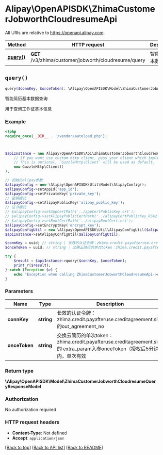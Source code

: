 # Alipay\OpenAPISDK\ZhimaCustomerJobworthCloudresumeApi

All URIs are relative to https://openapi.alipay.com.

Method | HTTP request | Description
------------- | ------------- | -------------
[**query()**](ZhimaCustomerJobworthCloudresumeApi.md#query) | **GET** /v3/zhima/customer/jobworth/cloudresume/query | 智能简历基本数据查询


## `query()`

```php
query($connKey, $onceToken): \Alipay\OpenAPISDK\Model\ZhimaCustomerJobworthCloudresumeQueryResponseModel
```

智能简历基本数据查询

用于查询工作证基本信息

### Example

```php
<?php
require_once(__DIR__ . '/vendor/autoload.php');



$apiInstance = new Alipay\OpenAPISDK\Api\ZhimaCustomerJobworthCloudresumeApi(
    // If you want use custom http client, pass your client which implements `GuzzleHttp\ClientInterface`.
    // This is optional, `GuzzleHttp\Client` will be used as default.
    new GuzzleHttp\Client()
);

// 初始化alipay参数
$alipayConfig = new \Alipay\OpenAPISDK\Util\Model\AlipayConfig();
$alipayConfig->setAppId('app_id');
$alipayConfig->setPrivateKey('private_key');
// 密钥模式
$alipayConfig->setAlipayPublicKey('alipay_public_key');
// 证书模式
// $alipayConfig->setAppCertPath('../appCertPublicKey.crt');
// $alipayConfig->setAlipayPublicCertPath('../alipayCertPublicKey_RSA2.crt');
// $alipayConfig->setRootCertPath('../alipayRootCert.crt');
$alipayConfig->setEncryptKey('encrypt_key');
$alipayConfigUtil = new \Alipay\OpenAPISDK\Util\AlipayConfigUtil($alipayConfig);
$apiInstance->setAlipayConfigUtil($alipayConfigUtil);

$connKey = uuid; // string | 长效的认证令牌：zhima.credit.payafteruse.creditagreement.sign 的out_agreement_no
$onceToken = uuid; // string | 交换云简历的单次token：zhima.credit.payafteruse.creditagreement.sign 的  extra_param入参onceToken（授权后5分钟内，单次有效

try {
    $result = $apiInstance->query($connKey, $onceToken);
    print_r($result);
} catch (Exception $e) {
    echo 'Exception when calling ZhimaCustomerJobworthCloudresumeApi->query: ', $e->getMessage(), PHP_EOL;
}
```

### Parameters

Name | Type | Description  | Notes
------------- | ------------- | ------------- | -------------
 **connKey** | **string**| 长效的认证令牌：zhima.credit.payafteruse.creditagreement.sign 的out_agreement_no | [optional]
 **onceToken** | **string**| 交换云简历的单次token：zhima.credit.payafteruse.creditagreement.sign 的  extra_param入参onceToken（授权后5分钟内，单次有效 | [optional]

### Return type

**\Alipay\OpenAPISDK\Model\ZhimaCustomerJobworthCloudresumeQueryResponseModel**

### Authorization

No authorization required

### HTTP request headers

- **Content-Type**: Not defined
- **Accept**: `application/json`

[[Back to top]](#) [[Back to API list]](../../README.md#api-endpoints)
[[Back to README]](../../README.md)

